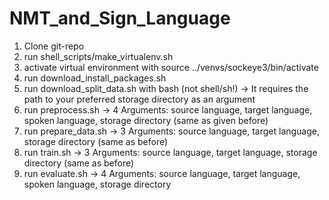 # NMT_and_Sign_Language

1. Clone git-repo
2. run shell_scripts/make_virtualenv.sh
3. activate virtual environment with source ../venvs/sockeye3/bin/activate
4. run download_install_packages.sh
5. run download_split_data.sh with bash (not shell/sh!) -> It requires the path to your preferred storage directory as an argument
6. run preprocess.sh -> 4 Arguments: source language, target language, spoken language, storage directory (same as given before)
8. run prepare_data.sh -> 3 Arguments: source language, target language, storage directory (same as before)
7. run train.sh -> 3 Arguments: source language, target language, storage directory (same as before)
8. run evaluate.sh -> 4 Arguments: source language, target language, spoken language, storage directory
